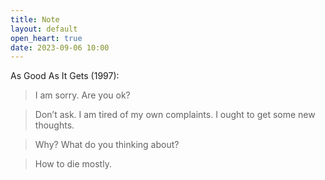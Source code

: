 ```yaml
---
title: Note
layout: default
open_heart: true
date: 2023-09-06 10:00
---
```


As Good As It Gets (1997):

> I am sorry. Are you ok?

> Don’t ask. I am tired of my own complaints. I ought to get some new thoughts.

> Why? What do you thinking about?

> How to die mostly.
